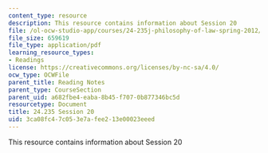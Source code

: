 ```yaml
---
content_type: resource
description: This resource contains information about Session 20
file: /ol-ocw-studio-app/courses/24-235j-philosophy-of-law-spring-2012/3ca08fc47c053e7afee213e00023eeed_MIT24_235JS12_Session20.pdf
file_size: 659619
file_type: application/pdf
learning_resource_types:
- Readings
license: https://creativecommons.org/licenses/by-nc-sa/4.0/
ocw_type: OCWFile
parent_title: Reading Notes
parent_type: CourseSection
parent_uid: a682fbe4-eaba-8b45-f707-0b877346bc5d
resourcetype: Document
title: 24.235 Session 20
uid: 3ca08fc4-7c05-3e7a-fee2-13e00023eeed
---
```

This resource contains information about Session 20